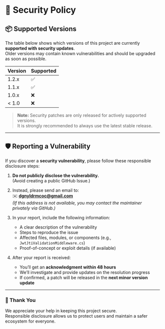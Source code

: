 # 🔐 Security Policy

## 📦 Supported Versions

The table below shows which versions of this project are currently **supported with security updates**.  
Older versions may contain known vulnerabilities and should be upgraded as soon as possible.

| Version | Supported |
|----------|------------|
| 1.2.x | ✅ |
| 1.1.x | ✅ |
| 1.0.x | ❌ |
| < 1.0 | ❌ |

> **Note:** Security patches are only released for actively supported versions.  
> It is strongly recommended to always use the latest stable release.

---

## 🛡️ Reporting a Vulnerability

If you discover a **security vulnerability**, please follow these responsible disclosure steps:

1. **Do not publicly disclose the vulnerability.**  
   (Avoid creating a public GitHub Issue.)

2. Instead, please send an email to:  
   ✉️ **dgnyldrmcoc@gmail.com**  
   _(If this address is not available, you may contact the maintainer privately via GitHub.)_

3. In your report, include the following information:
   - A clear description of the vulnerability  
   - Steps to reproduce the issue  
   - Affected files, modules, or components (e.g., `JwtJtiValidationMiddleware.cs`)  
   - Proof-of-concept or exploit details (if available)

4. After your report is received:
   - You’ll get an **acknowledgment within 48 hours**  
   - We’ll investigate and provide updates on the resolution progress  
   - If confirmed, a patch will be released in the **next minor version update**

---

### 🙏 Thank You

We appreciate your help in keeping this project secure.  
Responsible disclosure allows us to protect users and maintain a safer ecosystem for everyone.  
